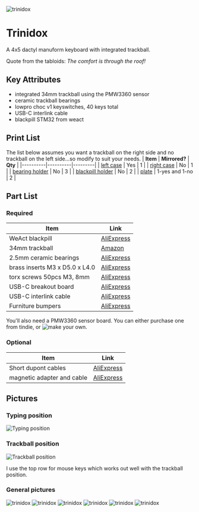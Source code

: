 ![trinidox](https://raw.githubusercontent.com/jsallan/trinidox/main/images/20230209_172441_cropped.jpg) 
# Trinidox
A 4x5 dactyl manuform keyboard with integrated trackball.

Quote from the tabloids: *The comfort is through the roof!*

## Key Attributes
- integrated 34mm trackball using the PMW3360 sensor
- ceramic trackball bearings
- lowpro choc v1 keyswitches, 40 keys total
- USB-C interlink cable
- blackpill STM32 from weact

## Print List
The list below assumes you want a trackball on the right side and no trackball on the left side...so modify to suit your needs.
| **Item** | **Mirrored?** | **Qty** |
|----------|----------|---------|
| [left case](https://github.com/jsallan/trinidox/blob/main/stl/trinidox.stl) | Yes | 1 |
| [right case](https://github.com/jsallan/trinidox/blob/main/stl/trinidox_with_tball.stl) | No | 1 |
| [bearing holder](https://github.com/jsallan/trinidox/blob/main/stl/tball_bearing_holder%20v14.stl) | No | 3 |
| [blackpill holder](https://github.com/jsallan/trinidox/blob/main/stl/blackpill_tray.stl) | No | 2 |
| [plate](https://github.com/jsallan/trinidox/blob/main/stl/plate.stl) | 1-yes and 1-no  | 2 |

## Part List
### Required
| **Item** | **Link** |
|----------|----------|
| WeAct blackpill | [AliExpress](https://www.aliexpress.com/item/1005001456186625.html) |
| 34mm trackball | [Amazon](https://www.amazon.ca/Perixx-PERIPRO-303-1-34-Inches-Trackball/dp/B08DD7ZDTG?ref_=ast_sto_dp&th=1&psc=1) |
| 2.5mm ceramic bearings | [AliExpress](https://www.aliexpress.com/item/4000829130283.html) |
| brass inserts M3 x D5.0 x L4.0 | [AliExpress](https://www.aliexpress.com/item/1005002526998853.html) |
| torx screws 50pcs M3, 8mm | [AliExpress](https://www.aliexpress.com/item/1005002369233576.html) |
| USB-C breakout board | [AliExpress](https://www.aliexpress.com/item/1005003245060475.html) | 
| USB-C interlink cable | [AliExpress](https://www.aliexpress.com/item/1005002811739151.html) |
| Furniture bumpers | [AliExpress](https://www.aliexpress.com/item/1005003044229837.html) |

You'll also need a PMW3360 sensor board. You can either purchase one from tindie, or ![make your own](https://github.com/Ariamelon/Ogen).  

### Optional
| **Item** | **Link** |
|-----|------|
| Short dupont cables | [AliExpress](https://www.aliexpress.com/item/4000203371860.html) |
| magnetic adapter and cable | [AliExpress](https://www.aliexpress.com/item/1005002356514892.html) |


## Pictures
### Typing position
![Typing position](https://raw.githubusercontent.com/jsallan/trinidox/main/images/20230217_222821.jpg) 

### Trackball position
![Trackball position](https://raw.githubusercontent.com/jsallan/trinidox/main/images/20230217_222818.jpg) 

I use the top row for mouse keys which works out well with the trackball position.

### General pictures
![trinidox](https://raw.githubusercontent.com/jsallan/trinidox/main/images/20230209_172441.jpg) 
![trinidox](https://raw.githubusercontent.com/jsallan/trinidox/main/images/20230209_172456.jpg) 
![trinidox](https://raw.githubusercontent.com/jsallan/trinidox/main/images/20230209_172510.jpg) 
![trinidox](https://raw.githubusercontent.com/jsallan/trinidox/main/images/20230217_222926.jpg)
![trinidox](https://raw.githubusercontent.com/jsallan/trinidox/main/images/20230217_222947.jpg)
![trinidox](https://raw.githubusercontent.com/jsallan/trinidox/main/images/20230217_223034.jpg)


